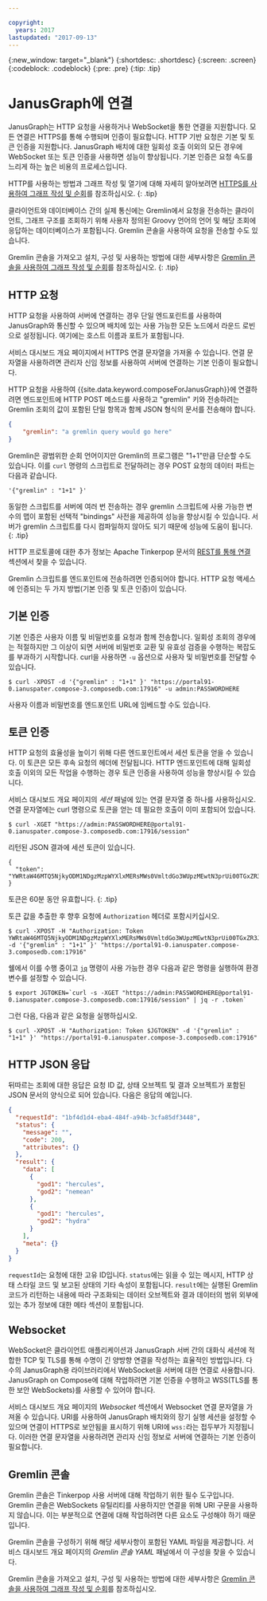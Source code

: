 ```yaml
---

copyright:
  years: 2017
lastupdated: "2017-09-13"
---
```


{:new_window: target="_blank"}
{:shortdesc: .shortdesc}
{:screen: .screen}
{:codeblock: .codeblock}
{:pre: .pre}
{:tip: .tip}

# JanusGraph에 연결

JanusGraph는 HTTP 요청을 사용하거나 WebSocket을 통한 연결을 지원합니다. 모든 연결은 HTTPS를 통해 수행되며 인증이 필요합니다. HTTP 기반 요청은 기본 및 토큰 인증을 지원합니다. JanusGraph 배치에 대한 일회성 호출 이외의 모든 경우에 WebSocket 또는 토큰 인증을 사용하면 성능이 향상됩니다. 기본 인증은 요청 속도를 느리게 하는 높은 비용의 프로세스입니다.

HTTP를 사용하는 방법과 그래프 작성 및 열기에 대해 자세히 알아보려면 [HTTPS를 사용하여 그래프 작성 및 순회](./tutorial-https.html)를 참조하십시오.
{: .tip}

클라이언트와 데이터베이스 간의 실제 통신에는 Gremlin에서 요청을 전송하는 클라이언트, 그래프 구조를 조회하기 위해 사용자 정의된 Groovy 언어의 언어 및 해당 조회에 응답하는 데이터베이스가 포함됩니다. Gremlin 콘솔을 사용하여 요청을 전송할 수도 있습니다.

Gremlin 콘솔을 가져오고 설치, 구성 및 사용하는 방법에 대한 세부사항은 [Gremlin 콘솔을 사용하여 그래프 작성 및 순회](./tutorial-gremlin-console.html)를 참조하십시오.
{: .tip}

## HTTP 요청

HTTP 요청을 사용하여 서버에 연결하는 경우 단일 엔드포린트를 사용하여 JanusGraph와 통신할 수 있으며 배치에 있는 사용 가능한 모든 노드에서 라운드 로빈으로 설정됩니다. 여기에는 호스트 이름과 포트가 포함됩니다.

서비스 대시보드 개요 페이지에서 HTTPS 연결 문자열을 가져올 수 있습니다. 연결 문자열을 사용하려면 관리자 신임 정보를 사용하여 서버에 연결하는 기본 인증이 필요합니다. 

HTTP 요청을 사용하여 {{site.data.keyword.composeForJanusGraph}}에 연결하려면 엔드포인트에 HTTP POST 메소드를 사용하고 "gremlin" 키와 전송하려는 Gremlin 조회의 값이 포함된 단일 항목과 함께 JSON 형식의 문서를 전송해야 합니다.  

```json
{
    "gremlin": "a gremlin query would go here"
}
```

Gremlin은 광범위한 순회 언어이지만 Gremlin의 프로그램은 "1+1"만큼 단순할 수도 있습니다. 이를 `curl` 명령의 스크립트로 전달하려는 경우 POST 요청의 데이터 파트는 다음과 같습니다.

```
'{"gremlin" : "1+1" }'
``` 

동일한 스크립트를 서버에 여러 번 전송하는 경우 gremlin 스크립트에 사용 가능한 변수의 맵이 포함된 선택적 "bindings" 사전을 제공하여 성능을 향상시킬 수 있습니다. 서버가 gremlin 스크립트를 다시 컴파일하지 않아도 되기 때문에 성능에 도움이 됩니다.
{: .tip}

HTTP 프로토콜에 대한 추가 정보는 Apache Tinkerpop 문서의 [REST를 통해 연결](http://tinkerpop.apache.org/docs/3.2.3/reference/#_connecting_via_rest) 섹션에서 찾을 수 있습니다.

Gremlin 스크립트를 엔드포인트에 전송하려면 인증되어야 합니다. HTTP 요청 액세스에 인증되는 두 가지 방법(기본 인증 및 토큰 인증)이 있습니다.

## 기본 인증

기본 인증은 사용자 이름 및 비밀번호를 요청과 함께 전송합니다. 일회성 조회의 경우에는 적절하지만 그 이상이 되면 서버에 비밀번호 교환 및 유효성 검증을 수행하는 복잡도를 부과하기 시작합니다. curl을 사용하면 `-u` 옵션으로 사용자 및 비밀번호를 전달할 수 있습니다.

```shell
$ curl -XPOST -d '{"gremlin" : "1+1" }' "https://portal91-0.ianuspater.compose-3.composedb.com:17916" -u admin:PASSWORDHERE
```

사용자 이름과 비밀번호를 엔드포인트 URL에 임베드할 수도 있습니다. 

## 토큰 인증

HTTP 요청의 효율성을 높이기 위해 다른 엔드포인트에서 세션 토큰을 얻을 수 있습니다. 이 토큰은 모든 후속 요청의 헤더에 전달됩니다. HTTP 엔드포인트에 대해 일회성 호출 이외의 모든 작업을 수행하는 경우 토큰 인증을 사용하여 성능을 향상시킬 수 있습니다.

서비스 대시보드 개요 페이지의 _세션_ 패널에 있는 연결 문자열 중 하나를 사용하십시오. 연결 문자열에는 curl 명령으로 토큰을 얻는 데 필요한 호출이 이미 포함되어 있습니다.

```shell
$ curl -XGET "https://admin:PASSWORDHERE@portal91-0.ianuspater.compose-3.composedb.com:17916/session"
```

리턴된 JSON 결과에 세션 토큰이 있습니다.

```
{
  "token": "YWRtaW46MTQ5NjkyODM1NDgzMzpWYXlxMERsMWs0VmltdGo3WUpzMEwtN3prUi00TGxZR3J6LXZnbDVmN3lnPQ=="
}
```

토큰은 60분 동안 유효합니다.
{: .tip}

토큰 값을 추출한 후 향후 요청에 `Authorization` 헤더로 포함시키십시오.

```shell
$ curl -XPOST -H "Authorization: Token YWRtaW46MTQ5NjkyODM1NDgzMzpWYXlxMERsMWs0VmltdGo3WUpzMEwtN3prUi00TGxZR3J6LXZnbDVmN3lnPQ==" -d '{"gremlin" : "1+1" }' "https://portal91-0.ianuspater.compose-3.composedb.com:17916"
```

쉘에서 이를 수행 중이고 [`jq`](https://stedolan.github.io/jq/) 명령이 사용 가능한 경우 다음과 같은 명령을 실행하여 환경 변수를 설정할 수 있습니다.

```shell
$ export JGTOKEN=`curl -s -XGET "https://admin:PASSWORDHERE@portal91-0.ianuspater.compose-3.composedb.com:17916/session" | jq -r .token`
```

그런 다음, 다음과 같은 요청을 실행하십시오.

```shell
$ curl -XPOST -H "Authorization: Token $JGTOKEN" -d '{"gremlin" : "1+1" }' "https://portal91-0.ianuspater.compose-3.composedb.com:17916"
```

## HTTP JSON 응답

뒤따르는 조회에 대한 응답은 요청 ID 값, 상태 오브젝트 및 결과 오브젝트가 포함된 JSON 문서의 양식으로 되어 있습니다. 다음은 응답의 예입니다.

```json
{
  "requestId": "1bf4d1d4-eba4-484f-a94b-3cfa85df3448",
  "status": {
    "message": "",
    "code": 200,
    "attributes": {}
  },
  "result": {
    "data": [
      {
        "god1": "hercules",
        "god2": "nemean"
      },
      {
        "god1": "hercules",
        "god2": "hydra"
      }
    ],
    "meta": {}
  }
}
```
`requestId`는 요청에 대한 고유 ID입니다. `status`에는 읽을 수 있는 메시지, HTTP 상태 스타일 코드 및 보고된 상태의 기타 속성이 포함됩니다. `result`에는 실행된 Gremlin 코드가 리턴하는 내용에 따라 구조화되는 데이터 오브젝트와 결과 데이터의 범위 외부에 있는 추가 정보에 대한 메타 섹션이 포함됩니다.
## Websocket

WebSocket은 클라이언트 애플리케이션과 JanusGraph 서버 간의 대화식 세션에 적합한 TCP 및 TLS를 통해 수명이 긴 양방향 연결을 작성하는 효율적인 방법입니다. 다수의 JanusGraph용 라이브러리에서 WebSocket을 서버에 대한 연결로 사용합니다. JanusGraph on Compose에 대해 작업하려면 기본 인증을 수행하고 WSS(TLS를 통한 보안 WebSockets)를 사용할 수 있어야 합니다. 

서비스 대시보드 개요 페이지의 _Websocket_ 섹션에서 Websocket 연결 문자열을 가져올 수 있습니다. URI를 사용하여 JanusGraph 배치와의 장기 실행 세션을 설정할 수 있으며 연결이 HTTPS로 보안됨을 표시하기 위해 URI에 `wss:`라는 접두부가 지정됩니다. 이러한 연결 문자열을 사용하려면 관리자 신임 정보로 서버에 연결하는 기본 인증이 필요합니다.

## Gremlin 콘솔

Gremlin 콘솔은 Tinkerpop 사용 서버에 대해 작업하기 위한 필수 도구입니다. Gremlin 콘솔은 WebSockets 유틸리티를 사용하지만 연결을 위해 URI 구문을 사용하지 않습니다. 이는 부분적으로 연결에 대해 작업하려면 다른 요소도 구성해야 하기 때문입니다.

Gremlin 콘솔을 구성하기 위해 해당 세부사항이 포함된 YAML 파일을 제공합니다. 서비스 대시보드 개요 페이지의 _Gremlin 콘솔 YAML_ 패널에서 이 구성을 찾을 수 있습니다.

Gremlin 콘솔을 가져오고 설치, 구성 및 사용하는 방법에 대한 세부사항은 [Gremlin 콘솔을 사용하여 그래프 작성 및 순회](./tutorial-gremlin-console.html)를 참조하십시오.
